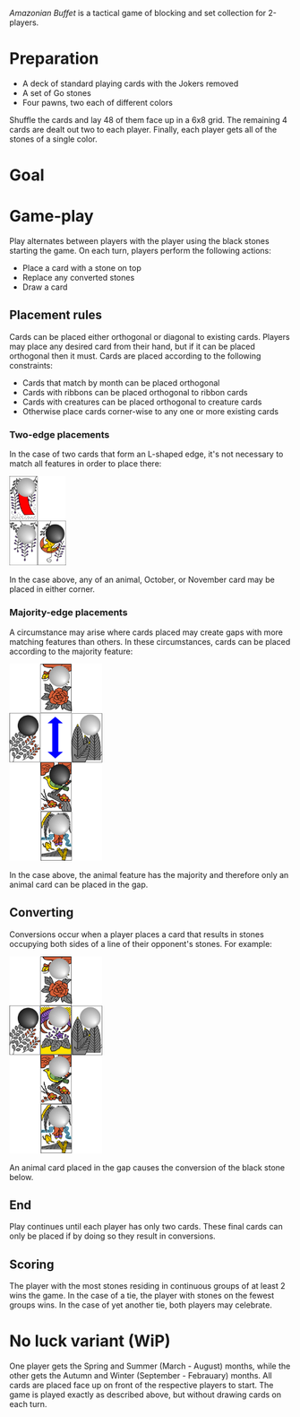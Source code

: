 *Amazonian Buffet* is a tactical game of blocking and set collection for 2-players.

Preparation
===========

 * A deck of standard playing cards with the Jokers removed
 * A set of Go stones
 * Four pawns, two each of different colors

Shuffle the cards and lay 48 of them face up in a 6x8 grid.  The remaining 4 cards are dealt out two to each player.  Finally, each player gets all of the stones of a single color.

Goal
====



Game-play
========

Play alternates between players with the player using the black stones starting the game.  On each turn, players perform the following actions:

 * Place a card with a stone on top
 * Replace any converted stones
 * Draw a card

Placement rules
----------------

Cards can be placed either orthogonal or diagonal to existing cards. Players may place any desired card from their hand, but if it can be placed orthogonal then it must.  Cards are placed according to the following constraints:

* Cards that match by month can be placed orthogonal
* Cards with ribbons can be placed orthogonal to ribbon cards
* Cards with creatures can be placed orthogonal to creature cards
* Otherwise place cards corner-wise to any one or more existing cards

### Two-edge placements

In the case of two cards that form an L-shaped edge, it's not necessary to match all features in order to place there:

<img src="https://raw.githubusercontent.com/fogus/spiel/master/brettspiel/niwa/graphics/corner-placement.png" width="20%" height="20%">

In the case above, any of an animal, October, or November card may be placed in either corner.

### Majority-edge placements

A circumstance may arise where cards placed may create gaps with more matching features than others.  In these circumstances, cards can be placed according to the majority feature:

<img src="https://raw.githubusercontent.com/fogus/spiel/master/brettspiel/niwa/graphics/majority-possible-placement.png" width="33%" height="33%">

In the case above, the animal feature has the majority and therefore only an animal card can be placed in the gap.

Converting
----------

Conversions occur when a player places a card that results in stones occupying both sides of a line of their opponent's stones.  For example:

<img src="https://raw.githubusercontent.com/fogus/spiel/master/brettspiel/niwa/graphics/majority-placement.png" width="33%" height="33%">

An animal card placed in the gap causes the conversion of the black stone below.

End
----

Play continues until each player has only two cards.  These final cards can only be placed if by doing so they result in conversions.

Scoring
-------

The player with the most stones residing in continuous groups of at least 2 wins the game.  In the case of a tie, the player with stones on the fewest groups wins.  In the case of yet another tie, both players may celebrate.

No luck variant (WiP)
=====================

One player gets the Spring and Summer (March - August) months, while the other gets the Autumn and Winter (September - Febrauary) months.  All cards are placed face up on front of the respective players to start.  The game is played exactly as described above, but without drawing cards on each turn.
